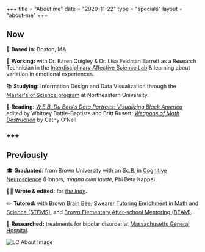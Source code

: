 +++
title = "About me"
date = "2020-11-22"
type = "specials"
layout = "about-me"
+++

Now
--

📍 **Based in:** Boston, MA

👔 **Working:** with Dr. Karen Quigley & Dr. Lisa Feldman Barrett as a Research Technician in the [Interdisciplinary Affective Science Lab](https://www.affective-science.org/) & learning about variation in emotional experiences.

📚 **Studying:** Information Design and Data Visualization through the [Master's of Science program](https://camd.northeastern.edu/program/information-design-and-data-visualization-ms/) at Northeastern University.

📖 **Reading:** *[W.E.B. Du Bois's Data Portraits: Visualizing Black America](https://www.ruhabenjamin.com/race-after-technology)* edited by Whitney Battle-Baptiste and Britt Rusert; 
*[Weapons of Math Destruction](https://weaponsofmathdestructionbook.com)* by Cathy O'Neil.
### +++

Previously
--

🎓 **Graduated:** from Brown University with an Sc.B. in [Cognitive Neuroscience](https://bulletin.brown.edu/the-college/concentrations/cogn/) (Honors, *magna cum laude*, Phi Beta Kappa).

✍🏻 **Wrote & edited:** for *[the Indy](https://www.theindy.org/)*.

✏️ **Tutored:** with [Brown Brain Bee](http://brownbrainbee.org/), [Swearer Tutoring Enrichment in Math and Science (STEMS)](https://brown.givepulse.com/group/124230-STEMS-Swearer-Tutoring-Enrichment-in-Math-and-Science), and [Brown Elementary After-school Mentoring (BEAM)](https://brown.givepulse.com/group/120739-Community-Corps-BEAM).

🏥 **Researched:** treatments for bipolar disorder at [Massachusetts General Hospital](https://www.massgeneral.org/condition/manic-depression-bipolar-disorder).

<!-- section break -->

![LC About Image](/uploads/profile_pic_about.PNG)


